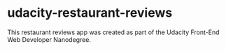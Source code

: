 # udacity-restaurant-reviews
This restaurant reviews app was created as part of the Udacity Front-End Web Developer Nanodegree.
